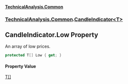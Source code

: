 #### [TechnicalAnalysis.Common](TechnicalAnalysis.Common.md 'TechnicalAnalysis.Common')
### [TechnicalAnalysis.Common](TechnicalAnalysis.Common.md#TechnicalAnalysis.Common 'TechnicalAnalysis.Common').[CandleIndicator&lt;T&gt;](CandleIndicator_T_.md 'TechnicalAnalysis.Common.CandleIndicator<T>')

## CandleIndicator<T>.Low Property

An array of low prices.

```csharp
protected T[] Low { get; }
```

#### Property Value
[T](CandleIndicator_T_.md#TechnicalAnalysis.Common.CandleIndicator_T_.T 'TechnicalAnalysis.Common.CandleIndicator<T>.T')[[]](https://docs.microsoft.com/en-us/dotnet/api/System.Array 'System.Array')